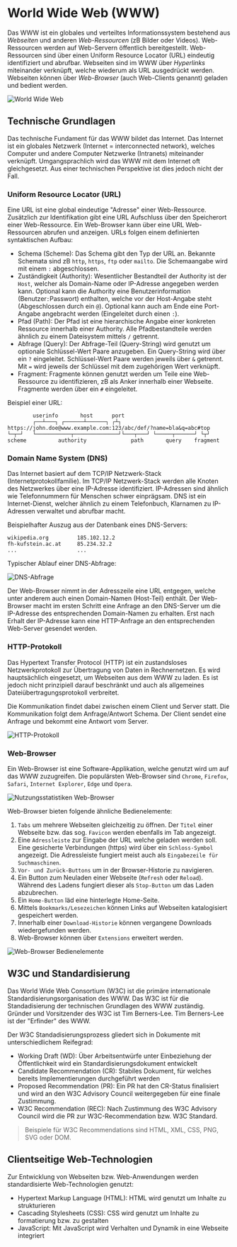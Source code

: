 # World Wide Web (WWW)

Das WWW ist ein globales und verteiltes Informationssystem bestehend aus _Webseiten_ und anderen _Web-Ressourcen_ (zB Bilder oder Videos). Web-Ressourcen werden auf Web-Servern öffentlich bereitgestellt. Web-Ressourcen sind über einen Uniform Resource Locator (URL) eindeutig identifiziert und abrufbar. Webseiten sind im WWW über _Hyperlinks_ miteinander verknüpft, welche wiederum als URL ausgedrückt werden. Webseiten können über _Web-Browser_ (auch Web-Clients genannt) geladen und bedient werden.

![World Wide Web](../images/003-www.svg "World Wide Web")

## Technische Grundlagen

Das technische Fundament für das WWW bildet das Internet. Das Internet ist ein globales Netzwerk (Internet = interconnected network), welches Computer und andere Computer Netzwerke (Intranets) miteinander verknüpft. Umgangsprachlich wird das WWW mit dem Internet oft gleichgesetzt. Aus einer technischen Perspektive ist dies jedoch nicht der Fall.

### Uniform Resource Locator (URL)

Eine URL ist eine global eindeutige "Adresse" einer Web-Ressource. Zusätzlich zur Identifikation gibt eine URL Aufschluss über den Speicherort einer Web-Ressource. Ein Web-Browser kann über eine URL Web-Ressourcen abrufen und anzeigen. URLs folgen einem definierten syntaktischen Aufbau:

 - Schema (Scheme): Das Schema gibt den Typ der URL an. Bekannte Schemata sind zB `http`, `https`, `ftp` oder `mailto`. Die Schemaangabe wird mit einem `:` abgeschlossen.
 - Zuständigkeit (Authority): Wesentlicher Bestandteil der Authority ist der `Host`, welcher als Domain-Name oder IP-Adresse angegeben werden kann. Optional kann die Authority eine Benutzerinformation (Benutzer`:`Passwort) enthalten, welche vor der Host-Angabe steht (Abgeschlossen durch ein `@`). Optional kann auch am Ende eine Port-Angabe angebracht werden (Eingeleitet durch einen `:`).
 - Pfad (Path): Der Pfad ist eine hierarchische Angabe einer konkreten Ressource innerhalb einer Authority. Alle Pfadbestandteile werden ähnlich zu einem Dateisystem mittels `/` getrennt.
 - Abfrage (Query): Der Abfrage-Teil (Query-String) wird genutzt um optionale Schlüssel-Wert Paare anzugeben. Ein Query-String wird über ein `?` eingeleitet. Schlüssel-Wert Paare werden jeweils über `&` getrennt. Mit `=` wird jeweils der Schlüssel mit dem zugehörigen Wert verknüpft.
 - Fragment: Fragmente können genutzt werden um Teile eine Web-Ressource zu identifizieren, zB als Anker innerhalb einer Webseite. Fragmente werden über ein `#` eingeleitet.

Beispiel einer URL:
```
        userinfo       host      port
        ┌──┴───┐ ┌──────┴──────┐ ┌┴┐
https://john.doe@www.example.com:123/abc/def/?name=bla&q=abc#top
└─┬─┘   └───────────┬──────────────┘└───┬───┘ └─────┬──────┘ └┬┘
scheme          authority              path       query    fragment
```

### Domain Name System (DNS)

Das Internet basiert auf dem TCP/IP Netzwerk-Stack (Internetprotokollfamilie). Im TCP/IP Netzwerk-Stack werden alle Knoten des Netzwerkes über eine IP-Adresse identifiziert. IP-Adressen sind ähnlich wie Telefonnummern für Menschen schwer einprägsam. DNS ist ein Internet-Dienst, welcher ähnlich zu einem Telefonbuch, Klarnamen zu IP-Adressen verwaltet und abrufbar macht.

Beispielhafter Auszug aus der Datenbank eines DNS-Servers:
```
wikipedia.org         185.102.12.2
fh-kufstein.ac.at     85.234.32.2
...                   ...
```
Typischer Ablauf einer DNS-Abfrage:

![DNS-Abfrage](../images/001-DNS-Anfrage.svg "DNS-Abfrage")

Der Web-Browser nimmt in der Adresszeile eine URL entgegen, welche unter anderem auch einen Domain-Namen (Host-Teil) enthält. Der Web-Browser macht im ersten Schritt eine Anfrage an den DNS-Server um die IP-Adresse des entsprechenden Domain-Namen zu erhalten. Erst nach Erhalt der IP-Adresse kann eine HTTP-Anfrage an den entsprechenden Web-Server gesendet werden.

### HTTP-Protokoll

Das Hypertext Transfer Protocol (HTTP) ist ein zustandsloses Netzwerkprotokoll zur Übertragung von Daten in Rechnernetzen. Es wird hauptsächlich eingesetzt, um Webseiten aus dem WWW zu laden. Es ist jedoch nicht prinzipiell darauf beschränkt und auch als allgemeines Dateiübertragungsprotokoll verbreitet.

Die Kommunikation findet dabei zwischen einem Client und Server statt. Die Kommunikation folgt dem Anfrage/Antwort Schema. Der Client sendet eine Anfrage und bekommt eine Antwort vom Server.

![HTTP-Protokoll](../images/002-HTTP-Protokoll.svg "HTTP-Protokoll Ablauf") 

### Web-Browser

Ein Web-Browser ist eine Software-Applikation, welche genutzt wird um auf das WWW zuzugreifen. Die populärsten Web-Browser sind `Chrome`, `Firefox`, `Safari`, `Internet Explorer`, `Edge` und `Opera`.

![Nutzungsstatistiken Web-Browser](../images/004-Browser-Statistik.png "Nutzungsstatistiken Web-Browser")

Web-Browser bieten folgende ähnliche Bedienelemente:

 1. `Tabs` um mehrere Webseiten gleichzeitig zu öffnen. Der `Titel` einer Webseite bzw. das sog. `Favicon` werden ebenfalls im Tab angezeigt.
 2. Eine `Adressleiste` zur Eingabe der URL welche geladen werden soll. Eine gesicherte Verbindungen (https) wird über ein `Schloss-Symbol` angezeigt. Die Adressleiste fungiert meist auch als `Eingabezeile für Suchmaschinen`.
 3. `Vor- und Zurück-Buttons` um in der Browser-Historie zu navigieren.
 4. Ein Button zum Neuladen einer Webseite (`Refresh` oder `Reload`). Während des Ladens fungiert dieser als `Stop-Button` um das Laden abzubrechen.
 5. Ein `Home-Button` läd eine hinterlegte Home-Seite.
 6. Mittels `Bookmarks/Lesezeichen` können Links auf Webseiten katalogisiert gespeichert werden.
 7. Innerhalb einer `Download-Historie` können vergangene Downloads wiedergefunden werden.
 8. Web-Browser können über `Extensions` erweitert werden.

![Web-Browser Bedienelemente](../images/005-Web-Browser-Funktionen.png "Web-Browser Bedienelemente")

## W3C und Standardisierung

Das World Wide Web Consortium (W3C) ist die primäre internationale Standardisierungsorganisation des WWW. Das W3C ist für die Standadisierung der technischen Grundlagen des WWW zuständig. Gründer und Vorsitzender des W3C ist Tim Berners-Lee. Tim Berners-Lee ist der "Erfinder" des WWW.

Der W3C Standadisierungsprozess gliedert sich in Dokumente mit unterschiedlichem Reifegrad:

 - Working Draft (WD): Über Arbeitsentwürfe unter Einbeziehung der Öffentlichkeit wird ein Standardisierungsdokument entwickelt
 - Candidate Recommendation (CR): Stabiles Dokument, für welches bereits Implementierungen durchgeführt werden
 - Proposed Recommendation (PR): Ein PR hat den CR-Status finalisiert und wird an den W3C Advisory Council weitergegeben für eine finale Zustimmung.
 - W3C Recommendation (REC): Nach Zustimmung des W3C Advisory Council wird die PR zur W3C-Recommendation bzw. W3C Standard.

> Beispiele für W3C Recommendations sind HTML, XML, CSS, PNG, SVG oder DOM.

## Clientseitige Web-Technologien

Zur Entwicklung von Webseiten bzw. Web-Anwendungen werden standardisierte Web-Technologien genutzt:

 - Hypertext Markup Language (HTML): HTML wird genutzt um Inhalte zu strukturieren
 - Cascading Stylesheets (CSS): CSS wird genutzt um Inhalte zu formatierung bzw. zu gestalten
 - JavaScript: Mit JavaScript wird Verhalten und Dynamik in eine Webseite integriert
